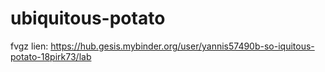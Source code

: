 # ubiquitous-potato
fvgz
lien: https://hub.gesis.mybinder.org/user/yannis57490b-so-iquitous-potato-18pirk73/lab
